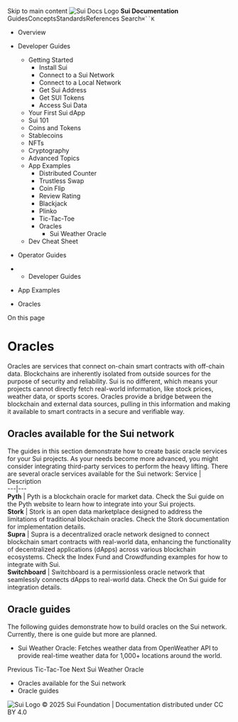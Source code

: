 Skip to main content
![Sui Docs Logo](https://docs.sui.io/img/sui-logo.svg)
**Sui Documentation**
GuidesConceptsStandardsReferences
Search`⌘``K`
  * Overview
  * Developer Guides
    * Getting Started
      * Install Sui
      * Connect to a Sui Network
      * Connect to a Local Network
      * Get Sui Address
      * Get SUI Tokens
      * Access Sui Data
    * Your First Sui dApp
    * Sui 101
    * Coins and Tokens
    * Stablecoins
    * NFTs
    * Cryptography
    * Advanced Topics
    * App Examples
      * Distributed Counter
      * Trustless Swap
      * Coin Flip
      * Review Rating
      * Blackjack
      * Plinko
      * Tic-Tac-Toe
      * Oracles
        * Sui Weather Oracle
    * Dev Cheat Sheet
  * Operator Guides


  *   * Developer Guides
  * App Examples
  * Oracles


On this page
# Oracles
Oracles are services that connect on-chain smart contracts with off-chain data. Blockchains are inherently isolated from outside sources for the purpose of security and reliability. Sui is no different, which means your projects cannot directly fetch real-world information, like stock prices, weather data, or sports scores. Oracles provide a bridge between the blockchain and external data sources, pulling in this information and making it available to smart contracts in a secure and verifiable way.
## Oracles available for the Sui network​
The guides in this section demonstrate how to create basic oracle services for your Sui projects. As your needs become more advanced, you might consider integrating third-party services to perform the heavy lifting. There are several oracle services available for the Sui network:
Service | Description  
---|---  
**Pyth** | Pyth is a blockchain oracle for market data. Check the Sui guide on the Pyth website to learn how to integrate into your Sui projects.  
**Stork** | Stork is an open data marketplace designed to address the limitations of traditional blockchain oracles. Check the Stork documentation for implementation details.  
**Supra** | Supra is a decentralized oracle network designed to connect blockchain smart contracts with real-world data, enhancing the functionality of decentralized applications (dApps) across various blockchain ecosystems. Check the Index Fund and Crowdfunding examples for how to integrate with Sui.  
**Switchboard** | Switchboard is a permissionless oracle network that seamlessly connects dApps to real-world data. Check the On Sui guide for integration details.  
## Oracle guides​
The following guides demonstrate how to build oracles on the Sui network. Currently, there is one guide but more are planned.
  * Sui Weather Oracle: Fetches weather data from OpenWeather API to provide real-time weather data for 1,000+ locations around the world.


Previous
Tic-Tac-Toe
Next
Sui Weather Oracle
  * Oracles available for the Sui network
  * Oracle guides


![Sui Logo](https://docs.sui.io/img/sui-logo-footer.svg)
© 2025 Sui Foundation | Documentation distributed under CC BY 4.0
